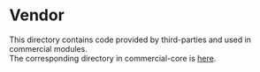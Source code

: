 # Vendor

This directory contains code provided by third-parties and used in commercial modules. \
The corresponding directory in commercial-core is [here](https://github.com/guardian/commercial-core/tree/main/src/__vendor).
